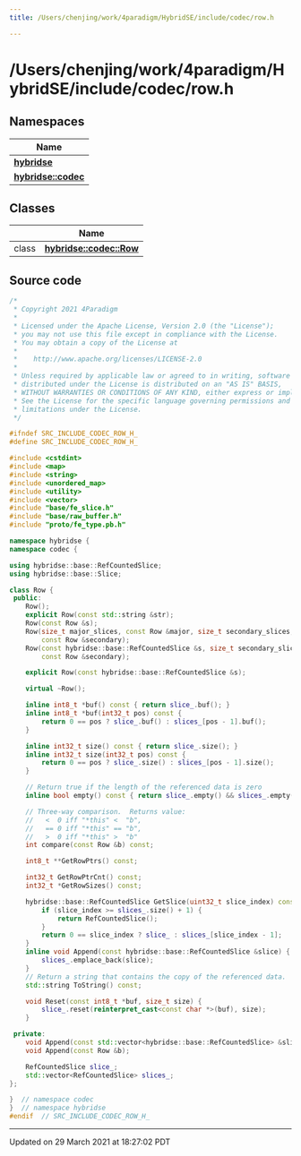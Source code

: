 ```yaml
---
title: /Users/chenjing/work/4paradigm/HybridSE/include/codec/row.h

---
```

# /Users/chenjing/work/4paradigm/HybridSE/include/codec/row.h

## Namespaces

| Name           |
| -------------- |
| **[hybridse](/hybridse/usage/api/c++/Namespaces/namespacehybridse.md)**  |
| **[hybridse::codec](/hybridse/usage/api/c++/Namespaces/namespacehybridse_1_1codec.md)**  |

## Classes

|                | Name           |
| -------------- | -------------- |
| class | **[hybridse::codec::Row](/hybridse/usage/api/c++/Classes/classhybridse_1_1codec_1_1_row.md)**  |




## Source code

```cpp
/*
 * Copyright 2021 4Paradigm
 *
 * Licensed under the Apache License, Version 2.0 (the "License");
 * you may not use this file except in compliance with the License.
 * You may obtain a copy of the License at
 *
 *    http://www.apache.org/licenses/LICENSE-2.0
 *
 * Unless required by applicable law or agreed to in writing, software
 * distributed under the License is distributed on an "AS IS" BASIS,
 * WITHOUT WARRANTIES OR CONDITIONS OF ANY KIND, either express or implied.
 * See the License for the specific language governing permissions and
 * limitations under the License.
 */

#ifndef SRC_INCLUDE_CODEC_ROW_H_
#define SRC_INCLUDE_CODEC_ROW_H_

#include <cstdint>
#include <map>
#include <string>
#include <unordered_map>
#include <utility>
#include <vector>
#include "base/fe_slice.h"
#include "base/raw_buffer.h"
#include "proto/fe_type.pb.h"

namespace hybridse {
namespace codec {

using hybridse::base::RefCountedSlice;
using hybridse::base::Slice;

class Row {
 public:
    Row();
    explicit Row(const std::string &str);
    Row(const Row &s);
    Row(size_t major_slices, const Row &major, size_t secondary_slices,
        const Row &secondary);
    Row(const hybridse::base::RefCountedSlice &s, size_t secondary_slices,
        const Row &secondary);

    explicit Row(const hybridse::base::RefCountedSlice &s);

    virtual ~Row();

    inline int8_t *buf() const { return slice_.buf(); }
    inline int8_t *buf(int32_t pos) const {
        return 0 == pos ? slice_.buf() : slices_[pos - 1].buf();
    }

    inline int32_t size() const { return slice_.size(); }
    inline int32_t size(int32_t pos) const {
        return 0 == pos ? slice_.size() : slices_[pos - 1].size();
    }

    // Return true if the length of the referenced data is zero
    inline bool empty() const { return slice_.empty() && slices_.empty(); }

    // Three-way comparison.  Returns value:
    //   <  0 iff "*this" <  "b",
    //   == 0 iff "*this" == "b",
    //   >  0 iff "*this" >  "b"
    int compare(const Row &b) const;

    int8_t **GetRowPtrs() const;

    int32_t GetRowPtrCnt() const;
    int32_t *GetRowSizes() const;

    hybridse::base::RefCountedSlice GetSlice(uint32_t slice_index) const {
        if (slice_index >= slices_.size() + 1) {
            return RefCountedSlice();
        }
        return 0 == slice_index ? slice_ : slices_[slice_index - 1];
    }
    inline void Append(const hybridse::base::RefCountedSlice &slice) {
        slices_.emplace_back(slice);
    }
    // Return a string that contains the copy of the referenced data.
    std::string ToString() const;

    void Reset(const int8_t *buf, size_t size) {
        slice_.reset(reinterpret_cast<const char *>(buf), size);
    }

 private:
    void Append(const std::vector<hybridse::base::RefCountedSlice> &slices);
    void Append(const Row &b);

    RefCountedSlice slice_;
    std::vector<RefCountedSlice> slices_;
};

}  // namespace codec
}  // namespace hybridse
#endif  // SRC_INCLUDE_CODEC_ROW_H_
```


-------------------------------

Updated on 29 March 2021 at 18:27:02 PDT
